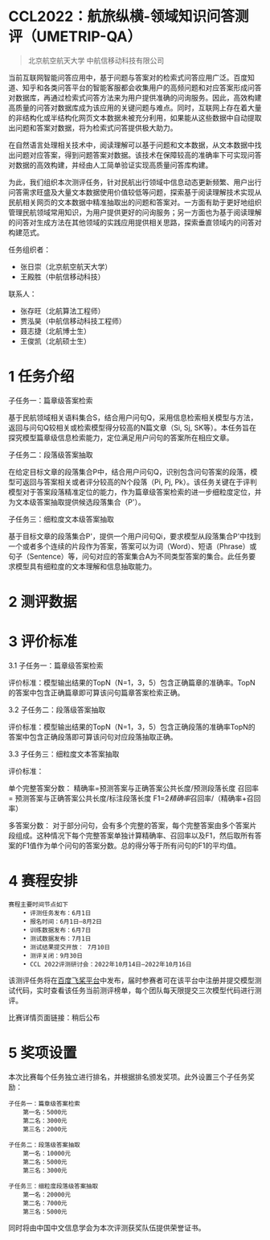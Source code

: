 # CCL2022：航旅纵横-领域知识问答测评（UMETRIP-QA）

> 北京航空航天大学
> 中航信移动科技有限公司

   当前互联网智能问答应用中，基于问题与答案对的检索式问答应用广泛。百度知道、知乎和各类问答平台的智能客服都会收集用户的高频问题和对应答案形成问答对数据库，再通过检索式问答方法来为用户提供准确的问询服务。因此，高效构建高质量的问答对数据库成为该应用的关键问题与难点。同时，互联网上存在着大量的非结构化或半结构化网页文本数据未被充分利用，如果能从这些数据中自动提取出问题和答案对数据，将为检索式问答提供极大助力。

   在自然语言处理相关技术中，阅读理解可以基于问题和文本数据，从文本数据中找出问题对应答案，得到问题答案对数据。该技术在保障较高的准确率下可实现问答对数据的高效构建，并经由人工简单验证实现高质量问答库构建。

   为此，我们组织本次测评任务，针对民航出行领域中信息动态更新频繁、用户出行问答需求旺盛及大量文本数据使用价值较低等问题，探索基于阅读理解技术实现从民航相关网页的文本数据中精准抽取出的问题和答案对。一方面有助于更好地组织管理民航领域常用知识，为用户提供更好的问询服务；另一方面也为基于阅读理解的问答对生成方法在其他领域的实践应用提供相关思路，探索垂直领域内的问答对构建范式。

任务组织者：

- 张日崇（北京航空航天大学）
- 王殿胜（中航信移动科技）

联系人：

- 张存旺（北航算法工程师）
- 贾泓昊（中航信移动科技工程师）
- 聂志捷（北航博士生）
- 王俊凯（北航硕士生）

# 1 任务介绍

子任务一：篇章级答案检索

基于民航领域相关语料集合S，结合用户问句Q，采用信息检索相关模型与方法，返回与问句Q较相关或检索模型得分较高的N篇文章（Si, Sj, SK等）。本任务旨在探究模型篇章级信息检索能力，定位满足用户问句的答案所在相应文章。

子任务二：段落级答案抽取

在给定目标文章的段落集合P中，结合用户问句Q，识别包含问句答案的段落，模型可返回与答案相关或者评分较高的N个段落（Pi, Pj, Pk）。该任务关键在于评判模型对于答案段落精准定位的能力，作为篇章级答案检索的进一步细粒度定位，并为文本级答案抽取提供候选段落集合（P'）。

子任务三：细粒度文本级答案抽取

基于目标文章的段落集合P'，提供一个用户问句Qi，要求模型从段落集合P'中找到一个或者多个连续的片段作为答案，答案可以为词（Word）、短语（Phrase）或句子（Sentence）等，问句对应的答案集合A为不同类型答案的集合。此任务要求模型具有细粒度的文本理解和信息抽取能力。

# 2 测评数据

# 3 评价标准

3.1 子任务一：篇章级答案检索

评价标准：模型输出结果的TopN（N=1，3，5）包含正确篇章的准确率。TopN的答案中包含正确篇章即可算该问句篇章答案检索正确。

3.2 子任务二：段落级答案抽取

评价标准：模型输出结果的TopN（N=1，3，5）包含正确段落的准确率TopN的答案中包含正确段落即可算该问句对应段落抽取正确。

3.3 子任务三：细粒度文本答案抽取

评价标准：

单个完整答案分数：
	精确率=预测答案与正确答案公共长度/预测段落长度
	召回率= 预测答案与正确答案公共长度/标注段落长度
	F1=2*精确率*召回率/（精确率+召回率）

多答案分数：
	对于部分问句，会有多个完整的答案，每个完整答案由多个答案片段组成。这种情况下每个完整答案单独计算精确率、召回率以及F1，然后取所有答案的F1值作为单个问句的答案分数。总的得分等于所有问句的F1的平均值。

# 4 赛程安排

    赛程主要时间节点如下
		• 评测任务发布：6月1日
		• 报名时间：6月1日—8月2日
		• 训练数据发布：6月7日
		• 测试数据发布：7月1日
		• 测试结果提交开放： 7月10日
		• 测评关闭：9月30日
		• CCL 2022评测研讨会：2022年10月14日—2022年10月16日

该测评任务将在[百度飞桨平台](https://aistudio.baidu.com/)中发布，届时参赛者可在该平台中注册并提交模型测试代码，实时查看该任务当前测评榜单，每个团队每天限提交三次模型代码进行测评。

比赛详情页面链接：稍后公布

# 5 奖项设置

本次比赛每个任务独立进行排名，并根据排名颁发奖项。此外设置三个子任务奖励：

    子任务一：篇章级答案检索
		第一名：5000元
		第二名：3000元
		第三名：2000元

    子任务二：段落级答案抽取
		第一名：10000元
		第二名：5000元
		第三名：3000元

    子任务三：细粒度段落级答案抽取
		第一名：20000元
		第二名：7000元
		第三名：5000元

同时将由中国中文信息学会为本次评测获奖队伍提供荣誉证书。

